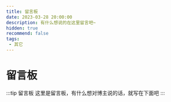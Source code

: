 ```yaml
---
title: 留言板
date: 2023-03-28 20:00:00
description: 有什么想说的在这里留言吧~
hidden: true
recommend: false
tags:
 - 其它
---
```

# 留言板
:::tip 留言板
这里是留言板，有什么想对博主说的话，就写在下面吧
:::